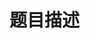 # 题目描述


<p>
<img src="/upload/image/20160424/20160424201605_86070.png" alt=""/> 
</p>
<p>
<img src="/upload/image/20160424/20160424201618_66622.png" alt=""/> 
</p>
<p>
<img src="/upload/image/20160424/20160424201627_71031.png" alt=""/> 
</p>
<audio controls="controls" style="display:none;"></audio><audio controls="controls" style="display:none;"></audio>
